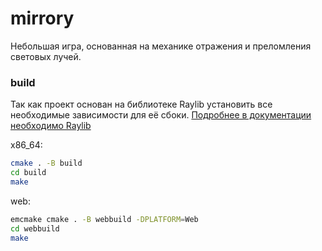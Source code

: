 # mirrory
Небольшая игра, основанная на механике отражения и преломления световых лучей.

### build
Так как проект основан на библиотеке Raylib установить все необходимые зависимости для её сбоки. [Подробнее в документации  необходимо Raylib](https://github.com/raysan5/raylib/wiki)

x86_64:
```sh
cmake . -B build
cd build
make
```

web:
```sh
emcmake cmake . -B webbuild -DPLATFORM=Web
cd webbuild
make
```
